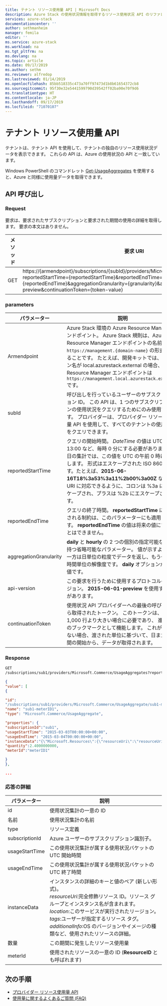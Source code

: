 ```yaml
---
title: テナント リソース使用量 API | Microsoft Docs
description: Azure Stack の使用状況情報を取得するリソース使用状況 API のリファレンス。
services: azure-stack
documentationcenter: ''
author: sethmanheim
manager: femila
editor: ''
ms.service: azure-stack
ms.workload: na
ms.tgt_pltfrm: na
ms.devlang: na
ms.topic: article
ms.date: 09/17/2019
ms.author: sethm
ms.reviewer: alfredop
ms.lastreviewed: 01/14/2019
ms.openlocfilehash: 85bb518335c473a70ff97473d1b8b61654372cb8
ms.sourcegitcommit: 95f30e32e5441599790d39542ff02ba90e70f9d6
ms.translationtype: HT
ms.contentlocale: ja-JP
ms.lasthandoff: 09/17/2019
ms.locfileid: "71070107"
---
```

# <a name="tenant-resource-usage-api"></a>テナント リソース使用量 API

テナントは、テナント API を使用して、テナントの独自のリソース使用状況データを表示できます。 これらの API は、Azure の使用状況の API と一致しています。

Windows PowerShell のコマンドレット [Get-UsageAggregates](/powershell/module/azurerm.usageaggregates/get-usageaggregates) を使用すると、Azure と同様に使用量データを取得できます。

## <a name="api-call"></a>API 呼び出し

### <a name="request"></a>Request

要求は、要求されたサブスクリプションと要求された期間の使用の詳細を取得します。 要求の本文はありません。

| **メソッド** | **要求 URI** |
| --- | --- |
| GET |https://{armendpoint}/subscriptions/{subId}/providers/Microsoft.Commerce/usageAggregates?reportedStartTime={reportedStartTime}&reportedEndTime={reportedEndTime}&aggregationGranularity={granularity}&api-version=2015-06-01-preview&continuationToken={token-value} |

### <a name="parameters"></a>parameters

| **パラメーター** | **説明** |
| --- | --- |
| Armendpoint |Azure Stack 環境の Azure Resource Manager エンドポイント。 Azure Stack 規則は、Azure Resource Manager エンドポイントの名前が、`https://management.{domain-name}` の形式であることです。 たとえば、開発キットでは、ドメイン名が local.azurestack.external の場合、Resource Manager エンドポイントは `https://management.local.azurestack.external` です。 |
| subId |呼び出しを行っているユーザーのサブスクリプション ID。 この API は、1 つのサブスクリプションの使用状況をクエリするためにのみ使用できます。 プロバイダーは、プロバイダー リソース使用量 API を使用して、すべてのテナントの使用状況をクエリできます。 |
| reportedStartTime |クエリの開始時間。 *DateTime* の値は UTC で、13:00 など、毎時 0 分にする必要があります。 毎日の集計では、この値を UTC の午前 0 時に設定します。 形式はエスケープされた ISO 8601 です。たとえば、**2015-06-16T18%3a53%3a11%2b00%3a00Z** などで、URI に対応できるように、コロンは %3a にエスケープされ、プラスは %2b にエスケープされます。 |
| reportedEndTime |クエリの終了時間。 **reportedStartTime** に適用される制約は、このパラメーターにも適用されます。 **reportedEndTime** の値は将来の値にすることはできません。 |
| aggregationGranularity |**daily** と **hourly** の 2 つの個別の指定可能な値を持つ省略可能なパラメーター。 値が示すように、一方は日単位の粒度でデータを返し、もう一方は時間単位の解像度です。 **daily** オプションが既定値です。 |
| api-version |この要求を行うために使用するプロトコルのバージョン。 **2015-06-01-preview** を使用する必要があります。 |
| continuationToken |使用状況 API プロバイダーへの最後の呼び出しから取得されたトークン。 このトークンは、応答が 1,000 行より大きい場合に必要であり、 進行状況のブックマークとして機能します。 これが存在しない場合、渡された単位に基づいて、日または時間の開始から、データが取得されます。 |

### <a name="response"></a>Response

```html
GET
/subscriptions/sub1/providers/Microsoft.Commerce/UsageAggregates?reportedStartTime=reportedStartTime=2014-05-01T00%3a00%3a00%2b00%3a00&reportedEndTime=2015-06-01T00%3a00%3a00%2b00%3a00&aggregationGranularity=Daily&api-version=1.0
```

```json
{
"value": [
{

"id":
"/subscriptions/sub1/providers/Microsoft.Commerce/UsageAggregate/sub1-meterID1",
"name": "sub1-meterID1",
"type": "Microsoft.Commerce/UsageAggregate",

"properties": {
"subscriptionId":"sub1",
"usageStartTime": "2015-03-03T00:00:00+00:00",
"usageEndTime": "2015-03-04T00:00:00+00:00",
"instanceData":"{\"Microsoft.Resources\":{\"resourceUri\":\"resourceUri1\",\"location\":\"Alaska\",\"tags\":null,\"additionalInfo\":null}}",
"quantity":2.4000000000,
"meterId":"meterID1"

}
},

...
```

### <a name="response-details"></a>応答の詳細

| **パラメーター** | **説明** |
| --- | --- |
| id |使用状況集計の一意の ID |
| 名前 |使用状況集計の名前 |
| type |リソース定義 |
| subscriptionId |Azure ユーザーのサブスクリプション識別子。 |
| usageStartTime |この使用状況集計が属する使用状況バケットの UTC 開始時間 |
| usageEndTime |この使用状況集計が属する使用状況バケットの UTC 終了時間 |
| instanceData |インスタンスの詳細のキーと値のペア (新しい形式)。<br>  *resourceUri*:完全修飾リソース ID。リソース グループとインスタンス名が含まれます。 <br>  *location*:このサービスが実行されたリージョン。 <br>  *tags*:ユーザーが指定するリソース タグ。 <br>  *additionalInfo*:OS のバージョンやイメージの種類など、使用されたリソースの詳細。 |
| 数量 |この期間に発生したリソース使用量 |
| meterId |使用されたリソースの一意の ID (**ResourceID** とも呼ばれます) |

## <a name="next-steps"></a>次の手順

- [プロバイダー リソース使用量 API](azure-stack-provider-resource-api.md)
- [使用量に関するよくあるご質問 (FAQ)](azure-stack-usage-related-faq.md)
